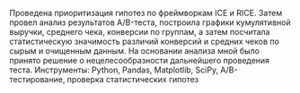 Проведена приоритизация гипотез по фреймворкам ICE и RICE. Затем провел анализ результатов A/B-теста, построила графики кумулятивной выручки, среднего чека, конверсии по группам, а затем посчитала статистическую значимость различий конверсий и средних чеков по сырым и очищенным данным. На основании анализа мной было принято решение о нецелесообразности дальнейшего проведения теста. Инструменты: Python, Pandas, Matplotlib, SciPy, A/B-тестирование, проверка статистических гипотез
